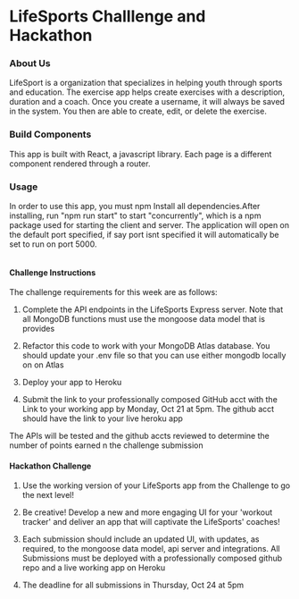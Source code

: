# LifeSports Challlenge and Hackathon

### About Us

LifeSport is a organization that specializes in helping youth through sports and education. The exercise app helps create exercises with a description, duration and a coach. Once you create a username, it will always be saved in the system. You then are able to create, edit, or delete the exercise.

### Build Components

This app is built with React, a javascript library. Each page is a different component rendered through a router.

### Usage

In order to use this app, you must npm Install all dependencies.After installing, run "npm run start" to start "concurrently", which is a npm package used for starting the client and server. The application will open on the default port specified, if say port isnt specified it will automatically be set to run on port 5000.

```js
```

#### Challenge Instructions

The challenge requirements for this week are as follows:

1. Complete the API endpoints in the LifeSports Express server. Note that all MongoDB functions must use the mongoose data model that is provides

2. Refactor this code to work with your MongoDB Atlas database. You should update your .env file so that you can use either mongodb locally on on Atlas

3. Deploy your app to Heroku

4. Submit the link to your professionally composed GitHub acct with the Link to your working app by Monday, Oct 21 at 5pm. The github acct should have the link to your live heroku app

The APIs will be tested and the github accts reviewed to determine the number of points earned n the challenge submission

#### Hackathon Challenge

1. Use the working version of your LifeSports app from the Challenge to go the next level!

2. Be creative! Develop a new and more engaging UI for your 'workout tracker' and deliver an app that will captivate the LifeSports' coaches!

3. Each submission should include an updated UI, with updates, as required, to the mongoose data model, api server and integrations. All Submissions must be deployed with a professionally composed github repo and a live working app on Heroku

4. The deadline for all submissions in Thursday, Oct 24 at 5pm

